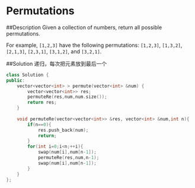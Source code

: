 Permutations
======

##Description
Given a collection of numbers, return all possible permutations.

For example,
`[1,2,3]` have the following permutations:
`[1,2,3]`, `[1,3,2]`, `[2,1,3]`, `[2,3,1]`, `[3,1,2]`, and `[3,2,1]`.

##Solution
递归，每次把元素放到最后一个

```cpp
class Solution {
public:
    vector<vector<int> > permute(vector<int> &num) {
        vector<vector<int>> res;
        permuteRe(res,num,num.size());
        return res;
    }
    
    void permuteRe(vector<vector<int>> &res, vector<int> &num,int n){
        if(n==0){
            res.push_back(num);
            return;
        }
        for(int i=0;i<n;++i){
            swap(num[i],num[n-1]);
            permuteRe(res,num,n-1);
            swap(num[i],num[n-1]);
        }
    }
};
```